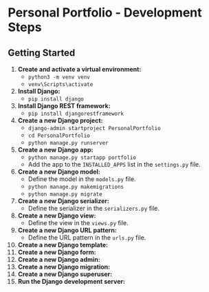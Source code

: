 # Personal Portfolio - Development Steps

## Getting Started

1. **Create and activate a virtual environment:**  
    - `python3 -m venv venv`
    - `venv\Scripts\activate`
2. **Install Django:**  
    - `pip install django`
3. **Install Django REST framework:**  
    - `pip install djangorestframework`
4. **Create a new Django project:**
    - `django-admin startproject PersonalPortfolio`
    - `cd PersonalPortfolio`
    - `python manage.py runserver`
5. **Create a new Django app:**
    - `python manage.py startapp portfolio`
    - Add the app to the `INSTALLED_APPS` list in the `settings.py` file.
6. **Create a new Django model:**
    - Define the model in the `models.py` file.
    - `python manage.py makemigrations`
    - `python manage.py migrate`
7. **Create a new Django serializer:**
    - Define the serializer in the `serializers.py` file.
8. **Create a new Django view:**
    - Define the view in the `views.py` file.
9.  **Create a new Django URL pattern:**
    - Define the URL pattern in the `urls.py` file.
10. **Create a new Django template:**
11. **Create a new Django form:**
12. **Create a new Django admin:**
13. **Create a new Django migration:**
14. **Create a new Django superuser:**
15. **Run the Django development server:**